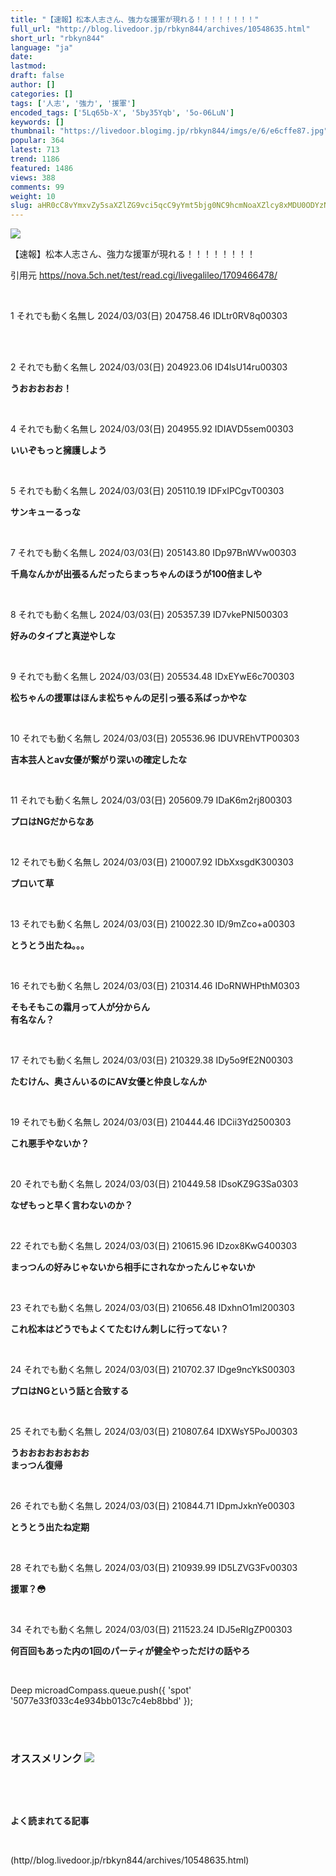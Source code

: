 ```yaml
---
title: "【速報】松本人志さん、強力な援軍が現れる！！！！！！！！"
full_url: "http://blog.livedoor.jp/rbkyn844/archives/10548635.html"
short_url: "rbkyn844"
language: "ja"
date: 
lastmod: 
draft: false
author: []
categories: []
tags: ['人志', '強力', '援軍']
encoded_tags: ['5Lq65b-X', '5by35Yqb', '5o-06LuN']
keywords: []
thumbnail: "https://livedoor.blogimg.jp/rbkyn844/imgs/e/6/e6cffe87.jpg"
popular: 364
latest: 713
trend: 1186
featured: 1486
views: 388
comments: 99
weight: 10
slug: aHR0cC8vYmxvZy5saXZlZG9vci5qcC9yYmt5bjg0NC9hcmNoaXZlcy8xMDU0ODYzNS5odG1s
---
```


![](https://livedoor.blogimg.jp/rbkyn844/imgs/e/6/e6cffe87.jpg)

<div><p>【速報】松本人志さん、強力な援軍が現れる！！！！！！！！</p><p>引用元 <a href='https//nova.5ch.net/test/read.cgi/livegalileo/1709466478/' target='_blank' title=''>https//nova.5ch.net/test/read.cgi/livegalileo/1709466478/ </a> </p><br><p class='res1'>1 それでも動く名無し 2024/03/03(日) 204758.46 IDLtr0RV8q00303</p> <br> <br> <p class='res1'>2 それでも動く名無し 2024/03/03(日) 204923.06 ID4lsU14ru00303 </p> <p class='res2'><b> うおおおおお！ </b></p><br> <p class='res1'>4 それでも動く名無し 2024/03/03(日) 204955.92 IDIAVD5sem00303 </p> <p class='res2'><b> いいぞもっと擁護しよう </b></p><br> <p class='res1'>5 それでも動く名無し 2024/03/03(日) 205110.19 IDFxIPCgvT00303 </p> <p class='res2'><b> サンキューるっな </b></p><br> <p class='res1'>7 それでも動く名無し 2024/03/03(日) 205143.80 IDp97BnWVw00303 </p> <p class='res2'><b> 千鳥なんかが出張るんだったらまっちゃんのほうが100倍ましや </b></p><br> <p class='res1'>8 それでも動く名無し 2024/03/03(日) 205357.39 ID7vkePNI500303 </p> <p class='res2'><b> 好みのタイプと真逆やしな </b></p><br> <p class='res1'>9 それでも動く名無し 2024/03/03(日) 205534.48 IDxEYwE6c700303 </p> <p class='res2'><b> 松ちゃんの援軍はほんま松ちゃんの足引っ張る系ばっかやな </b></p><br> <p class='no-pc'></p> <p class='res1'>10 それでも動く名無し 2024/03/03(日) 205536.96 IDUVREhVTP00303 </p> <p class='res2'><b> 吉本芸人とav女優が繋がり深いの確定したな </b></p><br> <p class='res1'>11 それでも動く名無し 2024/03/03(日) 205609.79 IDaK6m2rj800303 </p> <p class='res2'><b> プロはNGだからなあ </b></p><br> <p class='res1'>12 それでも動く名無し 2024/03/03(日) 210007.92 IDbXxsgdK300303 </p> <p class='res2'><b> プロいて草 </b></p><br> <p class='res1'>13 それでも動く名無し 2024/03/03(日) 210022.30 ID/9mZco+a00303 </p> <p class='res2'><b> とうとう出たね。。。 </b></p><br> <p class='res1'>16 それでも動く名無し 2024/03/03(日) 210314.46 IDoRNWHPthM0303 </p> <p class='res2'><b> そもそもこの霜月って人が分からん <br> 有名なん？ </b></p><br> <p class='res1'>17 それでも動く名無し 2024/03/03(日) 210329.38 IDy5o9fE2N00303 </p> <p class='res2'><b> たむけん、奥さんいるのにAV女優と仲良しなんか </b></p><br> <p class='res1'>19 それでも動く名無し 2024/03/03(日) 210444.46 IDCii3Yd2500303 </p> <p class='res2'><b> これ悪手やないか？ </b></p><br> <p class='res1'>20 それでも動く名無し 2024/03/03(日) 210449.58 IDsoKZ9G3Sa0303 </p> <p class='res2'><b> なぜもっと早く言わないのか？ </b></p><br> <p class='res1'>22 それでも動く名無し 2024/03/03(日) 210615.96 IDzox8KwG400303 </p> <p class='res2'><b> まっつんの好みじゃないから相手にされなかったんじゃないか </b></p><br> <p class='res1'>23 それでも動く名無し 2024/03/03(日) 210656.48 IDxhnO1ml200303 </p> <p class='res2'><b> これ松本はどうでもよくてたむけん刺しに行ってない？ </b></p><br> <p class='res1'>24 それでも動く名無し 2024/03/03(日) 210702.37 IDge9ncYkS00303 </p> <p class='res2'><b> プロはNGという話と合致する </b></p><br> <p class='res1'>25 それでも動く名無し 2024/03/03(日) 210807.64 IDXWsY5PoJ00303 </p> <p class='res2'><b> うおおおおおおおお <br> まっつん復帰 </b></p><br> <p class='res1'>26 それでも動く名無し 2024/03/03(日) 210844.71 IDpmJxknYe00303 </p> <p class='res2'><b> とうとう出たね定期 </b></p><br> <p class='res1'>28 それでも動く名無し 2024/03/03(日) 210939.99 ID5LZVG3Fv00303 </p> <p class='res2'><b> 援軍？😳 </b></p><br> <p class='res1'>34 それでも動く名無し 2024/03/03(日) 211523.24 IDJ5eRIgZP00303 </p> <p class='res2'><b> 何百回もあった内の1回のパーティが健全やっただけの話やろ </b></p><br> <p id='5077e33f033c4e934bb013c7c4eb8bbd'> Deep microadCompass.queue.push({ 'spot' '5077e33f033c4e934bb013c7c4eb8bbd' }); </p><br> <br> <p class='no-pc'></p> <h3 class='linkh'>オススメリンク <img src='http//blog.livedoor.jp/rbkyn844/ftp/fusagikom-fikergh.png'></h3> <p class='link2'> </p><br> <p class='no-pc'></p> <p class='no-pc'><br><p><b>よく読まれてる記事</b></p><br></p> </div>

(http//blog.livedoor.jp/rbkyn844/archives/10548635.html)
